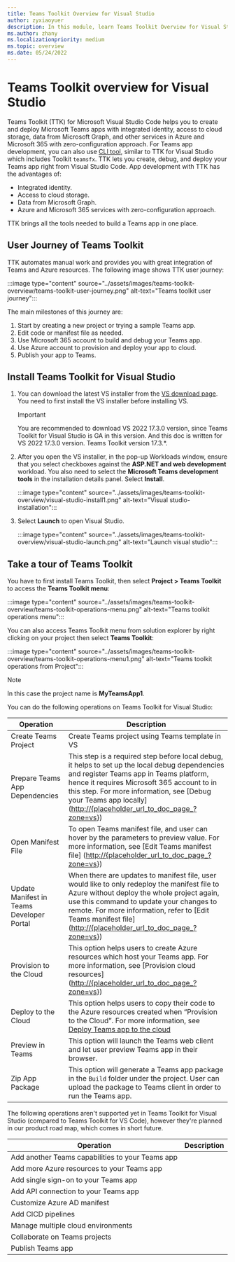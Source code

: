 ```yaml
---
title: Teams Toolkit Overview for Visual Studio
author: zyxiaoyuer
description: In this module, learn Teams Toolkit Overview for Visual Studio
ms.author: zhany
ms.localizationpriority: medium
ms.topic: overview
ms.date: 05/24/2022
---
```


# Teams Toolkit overview for Visual Studio

Teams Toolkit (TTK) for Microsoft Visual Studio Code helps you to create and deploy Microsoft Teams apps with integrated identity, access to cloud storage, data from Microsoft Graph, and other services in Azure and Microsoft 365 with zero-configuration approach. For Teams app development, you can also use [CLI tool](https://github.com/OfficeDev/TeamsFx/blob/dev/docs/cli/user-manual.md), similar to TTK for Visual Studio which includes Toolkit `teamsfx`. TTK lets you create, debug, and deploy your Teams app right from Visual Studio Code. App development with TTK has the advantages of:

* Integrated identity.
* Access to cloud storage.
* Data from Microsoft Graph.
* Azure and Microsoft 365 services with zero-configuration approach.

TTK brings all the tools needed to build a Teams app in one place.

## User Journey of Teams Toolkit

TTK automates manual work and provides you with great integration of Teams and Azure resources. The following image shows TTK user journey:

:::image type="content" source="../assets/images/teams-toolkit-overview/teams-toolkit-user-journey.png" alt-text="Teams toolkit user journey":::

The main milestones of this journey are:

1. Start by creating a new project or trying a sample Teams app.
1. Edit code or manifest file as needed.
1. Use Microsoft 365 account to build and debug your Teams app.
1. Use Azure account to provision and deploy your app to cloud.
1. Publish your app to Teams.

## Install Teams Toolkit for Visual Studio

1. You can download the latest VS installer from the [VS download page](https://visualstudio.microsoft.com/vs/preview/). You need to first install the VS installer before installing VS.

    > [!IMPORTANT]
    > You are recommended to download VS 2022 17.3.0 version, since Teams Toolkit for Visual Studio is GA in this version. And this doc is written for VS 2022 17.3.0 version. Teams Toolkit version 17.3.*.

2. After you open the VS installer, in the pop-up Workloads window, ensure that you select checkboxes against the **ASP.NET and web development** workload. You also need to select the **Microsoft Teams development tools** in the installation details panel. Select **Install**.

   :::image type="content" source="../assets/images/teams-toolkit-overview/visual-studio-install1.png" alt-text="Visual studio-installation":::

3. Select **Launch** to open Visual Studio.

    :::image type="content" source="../assets/images/teams-toolkit-overview/visual-studio-launch.png" alt-text="Launch visual studio":::

## Take a tour of Teams Toolkit

You have to first install Teams Toolkit, then select **Project > Teams Toolkit** to access the **Teams Toolkit menu**:

:::image type="content" source="../assets/images/teams-toolkit-overview/teams-toolkit-operations-menu.png" alt-text="Teams toolkit operations menu":::

You can also access Teams Toolkit menu from solution explorer by right clicking on your project then select **Teams Toolkit**:

:::image type="content" source="../assets/images/teams-toolkit-overview/teams-toolkit-operations-menu1.png" alt-text="Teams toolkit operations from Project":::

> [!NOTE]
> In this case the project name is **MyTeamsApp1**.

You can do the following operations on Teams Toolkit for Visual Studio:

|Operation  |Description  |
|---------|---------|
|Create Teams Project     |Create Teams project using Teams template in VS         |
|Prepare Teams App Dependencies     |This step is a required step before local debug, it helps to set up the local debug dependencies and register Teams app in Teams platform, hence it requires Microsoft 365 account to in this step. For more information, see [Debug your Teams app locally] (<http://{placeholder_url_to_doc_page_?zone=vs>})         |
|Open Manifest File     |To open Teams manifest file, and user can hover by the parameters to preview value. For more information, see [Edit Teams manifest file] (<http://{placeholder_url_to_doc_page_?zone=vs>})         |
|Update Manifest in Teams Developer Portal     |When there are updates to manifest file, user would like to only redeploy the manifest file to Azure without deploy the whole project again, use this command to update your changes to remote. For more information, refer to [Edit Teams manifest file] (<http://{placeholder_url_to_doc_page_?zone=vs>})         |
|Provision to the Cloud     |This option helps users to create Azure resources which host your Teams app. For more information, see [Provision cloud resources] (<http://{placeholder_url_to_doc_page_?zone=vs>})         |
|Deploy to the Cloud     |This option helps users to copy their code to the Azure resources created when “Provision to the Cloud”. For more information, see [Deploy Teams app to the cloud](http://{placeholder_url_to_doc_page_?zone=vs})         |
|Preview in Teams     |This option will launch the Teams web client and let user preview Teams app in their browser.         |
|Zip App Package     |This option will generate a Teams app package in the `Build` folder under the project. User can upload the package to Teams client in order to run the Teams app.         |

The following operations aren't supported yet in Teams Toolkit for Visual Studio (compared to Teams Toolkit for VS Code), however they're planned in our product road map, which comes in short future.

|Operation  |Description  |
|---------|---------|
|Add another Teams capabilities to your Teams app     |        |
|Add more Azure resources to your Teams app     |         |
|Add single sign-on to your Teams app     |      |
|Add API connection to your Teams app     |        |
|Customize Azure AD manifest     |         |
|Add CICD pipelines     |       |
|Manage multiple cloud environments     |         |
|Collaborate on Teams projects     |         |
|Publish Teams app     |         |
